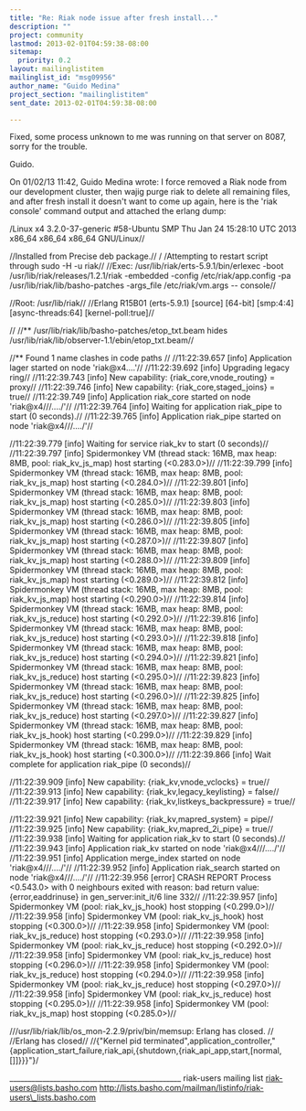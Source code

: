 ```yaml
---
title: "Re: Riak node issue after fresh install..."
description: ""
project: community
lastmod: 2013-02-01T04:59:38-08:00
sitemap:
  priority: 0.2
layout: mailinglistitem
mailinglist_id: "msg09956"
author_name: "Guido Medina"
project_section: "mailinglistitem"
sent_date: 2013-02-01T04:59:38-08:00

---
```



Fixed, some process unknown to me was running on that server on 8087, 
sorry for the trouble.


Guido.

On 01/02/13 11:42, Guido Medina wrote:
I force removed a Riak node from our development cluster, then wajig 
purge riak to delete all remaining files, and after fresh install it 
doesn't want to come up again, here is the 'riak console' command 
output and attached the erlang dump:


/Linux x4 3.2.0-37-generic #58-Ubuntu SMP Thu Jan 24 15:28:10 UTC 2013 
x86\_64 x86\_64 x86\_64 GNU/Linux//

//Installed from Precise deb package.//
/
/Attempting to restart script through sudo -H -u riak//
//Exec: /usr/lib/riak/erts-5.9.1/bin/erlexec -boot 
/usr/lib/riak/releases/1.2.1/riak -embedded -config 
/etc/riak/app.config -pa 
/usr/lib/riak/lib/basho-patches -args\_file 
/etc/riak/vm.args -- console//

//Root: /usr/lib/riak//
//Erlang R15B01 (erts-5.9.1) [source] [64-bit] [smp:4:4] 
[async-threads:64] [kernel-poll:true]//

//
//\*\* /usr/lib/riak/lib/basho-patches/etop\_txt.beam hides 
/usr/lib/riak/lib/observer-1.1/ebin/etop\_txt.beam//

//\*\* Found 1 name clashes in code paths //
//11:22:39.657 [info] Application lager started on node 'riak@x4....'//
//11:22:39.692 [info] Upgrading legacy ring//
//11:22:39.743 [info] New capability: {riak\_core,vnode\_routing} = proxy//
//11:22:39.746 [info] New capability: {riak\_core,staged\_joins} = true//
//11:22:39.749 [info] Application riak\_core started on node 
'riak@x4///..../'//
//11:22:39.764 [info] Waiting for application riak\_pipe to start (0 
seconds).//
//11:22:39.765 [info] Application riak\_pipe started on node 
'riak@x4///..../'//

//11:22:39.779 [info] Waiting for service riak\_kv to start (0 seconds)//
//11:22:39.797 [info] Spidermonkey VM (thread stack: 16MB, max heap: 
8MB, pool: riak\_kv\_js\_map) host starting (<0.283.0>)//
//11:22:39.799 [info] Spidermonkey VM (thread stack: 16MB, max heap: 
8MB, pool: riak\_kv\_js\_map) host starting (<0.284.0>)//
//11:22:39.801 [info] Spidermonkey VM (thread stack: 16MB, max heap: 
8MB, pool: riak\_kv\_js\_map) host starting (<0.285.0>)//
//11:22:39.803 [info] Spidermonkey VM (thread stack: 16MB, max heap: 
8MB, pool: riak\_kv\_js\_map) host starting (<0.286.0>)//
//11:22:39.805 [info] Spidermonkey VM (thread stack: 16MB, max heap: 
8MB, pool: riak\_kv\_js\_map) host starting (<0.287.0>)//
//11:22:39.807 [info] Spidermonkey VM (thread stack: 16MB, max heap: 
8MB, pool: riak\_kv\_js\_map) host starting (<0.288.0>)//
//11:22:39.809 [info] Spidermonkey VM (thread stack: 16MB, max heap: 
8MB, pool: riak\_kv\_js\_map) host starting (<0.289.0>)//
//11:22:39.812 [info] Spidermonkey VM (thread stack: 16MB, max heap: 
8MB, pool: riak\_kv\_js\_map) host starting (<0.290.0>)//
//11:22:39.814 [info] Spidermonkey VM (thread stack: 16MB, max heap: 
8MB, pool: riak\_kv\_js\_reduce) host starting (<0.292.0>)//
//11:22:39.816 [info] Spidermonkey VM (thread stack: 16MB, max heap: 
8MB, pool: riak\_kv\_js\_reduce) host starting (<0.293.0>)//
//11:22:39.818 [info] Spidermonkey VM (thread stack: 16MB, max heap: 
8MB, pool: riak\_kv\_js\_reduce) host starting (<0.294.0>)//
//11:22:39.821 [info] Spidermonkey VM (thread stack: 16MB, max heap: 
8MB, pool: riak\_kv\_js\_reduce) host starting (<0.295.0>)//
//11:22:39.823 [info] Spidermonkey VM (thread stack: 16MB, max heap: 
8MB, pool: riak\_kv\_js\_reduce) host starting (<0.296.0>)//
//11:22:39.825 [info] Spidermonkey VM (thread stack: 16MB, max heap: 
8MB, pool: riak\_kv\_js\_reduce) host starting (<0.297.0>)//
//11:22:39.827 [info] Spidermonkey VM (thread stack: 16MB, max heap: 
8MB, pool: riak\_kv\_js\_hook) host starting (<0.299.0>)//
//11:22:39.829 [info] Spidermonkey VM (thread stack: 16MB, max heap: 
8MB, pool: riak\_kv\_js\_hook) host starting (<0.300.0>)//
//11:22:39.866 [info] Wait complete for application riak\_pipe (0 
seconds)//

//11:22:39.909 [info] New capability: {riak\_kv,vnode\_vclocks} = true//
//11:22:39.913 [info] New capability: {riak\_kv,legacy\_keylisting} = 
false//
//11:22:39.917 [info] New capability: {riak\_kv,listkeys\_backpressure} 
= true//

//11:22:39.921 [info] New capability: {riak\_kv,mapred\_system} = pipe//
//11:22:39.925 [info] New capability: {riak\_kv,mapred\_2i\_pipe} = true//
//11:22:39.938 [info] Waiting for application riak\_kv to start (0 
seconds).//
//11:22:39.943 [info] Application riak\_kv started on node 
'riak@x4///..../'//
//11:22:39.951 [info] Application merge\_index started on node 
'riak@x4///..../'//
//11:22:39.952 [info] Application riak\_search started on node 
'riak@x4///..../'//
//11:22:39.956 [error] CRASH REPORT Process <0.543.0> with 0 
neighbours exited with reason: bad return value: {error,eaddrinuse} in 
gen\_server:init\_it/6 line 332//
//11:22:39.957 [info] Spidermonkey VM (pool: riak\_kv\_js\_hook) host 
stopping (<0.299.0>)//
//11:22:39.958 [info] Spidermonkey VM (pool: riak\_kv\_js\_hook) host 
stopping (<0.300.0>)//
//11:22:39.958 [info] Spidermonkey VM (pool: riak\_kv\_js\_reduce) host 
stopping (<0.293.0>)//
//11:22:39.958 [info] Spidermonkey VM (pool: riak\_kv\_js\_reduce) host 
stopping (<0.292.0>)//
//11:22:39.958 [info] Spidermonkey VM (pool: riak\_kv\_js\_reduce) host 
stopping (<0.296.0>)//
//11:22:39.958 [info] Spidermonkey VM (pool: riak\_kv\_js\_reduce) host 
stopping (<0.294.0>)//
//11:22:39.958 [info] Spidermonkey VM (pool: riak\_kv\_js\_reduce) host 
stopping (<0.297.0>)//
//11:22:39.958 [info] Spidermonkey VM (pool: riak\_kv\_js\_reduce) host 
stopping (<0.295.0>)//
//11:22:39.958 [info] Spidermonkey VM (pool: riak\_kv\_js\_map) host 
stopping (<0.285.0>)//

///usr/lib/riak/lib/os\_mon-2.2.9/priv/bin/memsup: Erlang has closed. //
//Erlang has closed//
//{"Kernel pid 
terminated",application\_controller,"{application\_start\_failure,riak\_api,{shutdown,{riak\_api\_app,start,[normal,[]]}}}"}/


\_\_\_\_\_\_\_\_\_\_\_\_\_\_\_\_\_\_\_\_\_\_\_\_\_\_\_\_\_\_\_\_\_\_\_\_\_\_\_\_\_\_\_\_\_\_\_
riak-users mailing list
riak-users@lists.basho.com
http://lists.basho.com/mailman/listinfo/riak-users\_lists.basho.com

